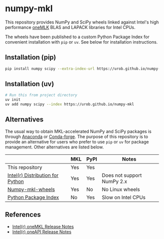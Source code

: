 # numpy-mkl

This repository provides NumPy and SciPy wheels linked against Intel's high performance
[oneMLK](https://www.intel.com/content/www/us/en/developer/tools/oneapi/onemkl.html) BLAS and LAPACK
libraries for Intel CPUs.

The wheels have been published to a custom Python Package Index for convenient installation with
`pip` or `uv`. See below for installation instructions.

## Installation (pip)

```sh
pip install numpy scipy --extra-index-url https://urob.github.io/numpy-mkl
```

## Installation (uv)

```sh
# Run this from project directory
uv init
uv add numpy scipy --index https://urob.github.io/numpy-mkl
```

## Alternatives

The usual way to obtain MKL-accelerated NumPy and SciPy packages is through
[Anaconda](https://www.anaconda.com/) or [Conda-forge](https://conda-forge.org/). The purpose of
this repository is to provide an alternative for users who prefer to use `pip` or `uv` for package
management. Other alternatives are listed below.

|                                                                                                                                 | MKL | PyPI | Notes                      |
| ------------------------------------------------------------------------------------------------------------------------------- | --- | ---- | -------------------------- |
| This repository                                                                                                                 | Yes | Yes  |                            |
| [Intel(r) Distribution for Python](https://www.intel.com/content/www/us/en/developer/tools/oneapi/distribution-for-python.html) | Yes | Yes  | Does not support NumPy 2.x |
| [Numpy-mkl-wheels](https://github.com/cgohlke/numpy-mkl-wheels)                                                                 | Yes | No   | No Linux wheels            |
| [Python Package Index](https://pypi.org/)                                                                                       | No  | Yes  | Slow on Intel CPUs         |

## References

- [Intel(r) oneMKL Release
  Notes](https://www.intel.com/content/www/us/en/developer/articles/release-notes/onemkl-release-notes.html)
- [Intel(r) oneAPI Release
  Notes](https://www.intel.com/content/www/us/en/developer/articles/release-notes/intel-oneapi-toolkit-release-notes.html)
